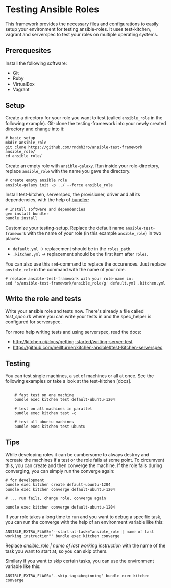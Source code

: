 # Testing Ansible Roles

This framework provides the necessary files and configurations to easily setup your environment for testing ansible-roles.
It uses test-kitchen, vagrant and serverspec to test your roles on multiple operating systems.

## Prerequesites

Install the following software:

- Git
- Ruby
- VirtualBox
- Vagrant

## Setup

Create a directory for your role you want to test (called `ansible_role` in the following example).
Git-clone the testing-framework into your newly created directory and change into it:
```
# basic setup
mkdir ansible_role
git clone https://github.com/rndmh3ro/ansible-test-framework ansible_role/
cd ansible_role/
```

Create an empty role with `ansible-galaxy`.
Run inside your role-directory, replace `ansible_role` with the name you gave the directory.

```
# create empty ansible role
ansible-galaxy init -p ../ --force ansible_role
```

Install test-kitchen, serverspec, the provisioner, driver and all its dependencies, with the help of [bundler]:
```
# Install software and dependencies
gem install bundler
bundle install
```

Customize your testing-setup. 
Replace the default name `ansible-test-framework` with the name of your role (in this example `ansible_role`) in two places:
- `default.yml` -> replacement should be in the `roles_path`.
- `.kitchen.yml` -> replacement should be the first item after `roles`.

You can also use this `sed`-command to replace the occurences.
Just replace `ansible_role` in the command with the name of your role.

```
# replace ansible-test-framework with your role-name in:
sed 's/ansible-test-framework/ansible_role/g' default.yml .kitchen.yml
```

## Write the role and tests

Write your ansible role and tests now.
There's already a file called *test_spec.rb* where you can write your tests in and the spec_helper is configured for serverspec.

For more help writing tests and using serverspec, read the docs:
- http://kitchen.ci/docs/getting-started/writing-server-test
- https://github.com/neillturner/kitchen-ansible#test-kitchen-serverspec

## Testing

You can test single machines, a set of machines or all at once. See the following examples or take a look at the test-kitchen [docs].
```

    # fast test on one machine
    bundle exec kitchen test default-ubuntu-1204

    # test on all machines in parallel
    bundle exec kitchen test -c

    # test all ubuntu machines
    bundle exec kitchen test ubuntu
```

## Tips

While developing roles it can be cumbersome to always destroy and recreate the machines if a test or the role fails at some point.
To circumvent this, you can create and then converge the machine. If the role fails during converging, you can simply run the converge again:

    # for development
    bundle exec kitchen create default-ubuntu-1204
    bundle exec kitchen converge default-ubuntu-1204

    # ... run fails, change role, converge again

    bundle exec kitchen converge default-ubuntu-1204


If your role takes a long time to run and you want to debug a specific task, you can run the converge with the help of an environment variable like this:

    ANSIBLE_EXTRA_FLAGS='--start-at-task="ansible_role | name of last working instruction"' bundle exec kitchen converge

Replace *ansible_role | name of last working instruction* with the name of the task you want to start at, so you can skip others.

Similary if you want to skip certain tasks, you can use the environment variable like this:

    ANSIBLE_EXTRA_FLAGS='--skip-tags=beginning' bundle exec kitchen converge

[test-kitchen]: https://github.com/test-kitchen/test-kitchen
[vagrant]: https://www.vagrantup.com/
[VirtualBox]: https://www.virtualbox.org/
[rake]: https://github.com/ruby/rake
[serverspec]: http://serverspec.org/
[kitchen-ansible]: https://github.com/neillturner/kitchen-ansible
[kitchen-vagrant]: https://github.com/test-kitchen/kitchen-vagrant
[kitchen-sync]: https://github.com/coderanger/kitchen-sync
[kitchen-transport-rsync]: https://github.com/unibet/kitchen-transport-rsync
[thor-foodcritic]: https://github.com/reset/thor-foodcritic
[hardening.io]: http://hardening.io/
[git]: https://www.git-scm.com/
[bundler]: http://bundler.io/
